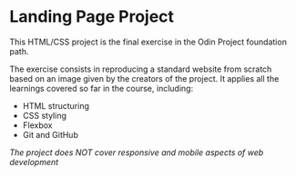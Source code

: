 # Landing Page Project
This HTML/CSS project is the final exercise in the Odin Project foundation path. 

The exercise consists in reproducing a standard website from scratch based on an image given by the creators of the project. It applies all the learnings covered so far in the course, including:
- HTML structuring 
- CSS styling
- Flexbox 
- Git and GitHub 

*The project does NOT cover responsive and mobile aspects of web development*